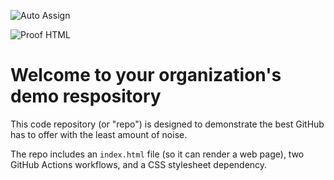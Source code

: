 ![Auto Assign](https://github.com/AIMODLINK/demo-repository/actions/workflows/auto-assign.yml/badge.svg)

![Proof HTML](https://github.com/AIMODLINK/demo-repository/actions/workflows/proof-html.yml/badge.svg)

# Welcome to your organization's demo respository
This code repository (or "repo") is designed to demonstrate the best GitHub has to offer with the least amount of noise.

The repo includes an `index.html` file (so it can render a web page), two GitHub Actions workflows, and a CSS stylesheet dependency.
